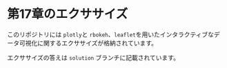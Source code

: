 # 第17章のエクササイズ

このリポジトリには `plotly`と `rbokeh`、`leaflet`を用いたインタラクティブなデータ可視化に関するエクササイズが格納されています。

エクササイズの答えは `solution` ブランチに記載されています。
